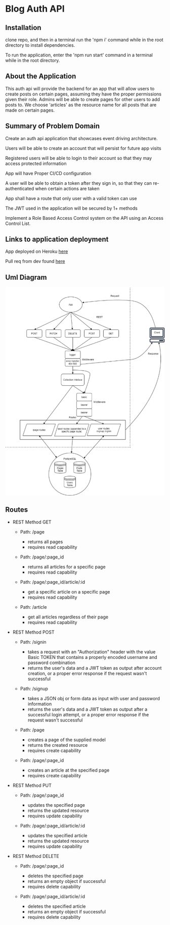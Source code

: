 # Blog Auth API

## Installation

  clone repo, and then in a terminal run the 'npm i' command while in the root directory to install dependencies.
  
  To run the application, enter the 'npm run start' command in a terminal while in the root directory.

## About the Application

  This auth api will provide the backend for an app that will allow users to create posts on certain pages, assuming they have the proper permissions given their role. Admins will be able to create pages for other users to add posts to. We choose 'articles' as the resource name for all posts that are made on certain pages.

## Summary of Problem Domain

  Create an auth api application that showcases event driving architecture. 
  
  Users will be able to create an account that will persist for future app visits

  Registered users will be able to login to their account so that they may access protected information

  App will have Proper CI/CD configuration

  A user will be able to obtain a token after they sign in, so that they can re-authenticated when certain actions are taken

  App shall have a route that only user with a valid token can use

  The JWT used in the application will be secured by 1+ methods

  Implement a Role Based Access Control system on the API using an Access Control List. 

## Links to application deployment

  App deployed on Heroku [here](https://auth-blog-api.herokuapp.com/)

  Pull req from dev found [here](https://github.com/Auth-Blog-Project/Auth-Blog-Project/pull/3)

## Uml Diagram

![diagram](./uml-diagram.png)

## Routes

* REST Method GET

  * Path: /page
    * returns all pages
    * requires read capability
  
  * Path: /page/:page_id
    * returns all articles for a specific page
    * requires read capability

  * Path: /page/:page_id/article/:id
    * get a specific article on a specific page
    * requires read capability

  * Path: /article
    * get all articles regardless of their page
    * requires read capability

* REST Method POST
  * Path: /signin
    * takes a request with an "Authorization" header with the value Basic TOKEN that contains a properly encoded username and password combination
    * returns the user's data and a JWT token as output after account creation, or a proper error response if the request wasn't successful

  * Path: /signup
    * takes a JSON obj or form data as input with user and password information
    * returns the user's data and a JWT token as output after a successful login attempt, or a proper error response if the request wasn't successful

  * Path: /page
    * creates a page of the supplied model
    * returns the created resource
    * requires create capability

  * Path: /page/:page_id
    * creates an article at the specified page
    * requires create capability

* REST Method PUT
  * Path: /page/:page_id
    * updates the specified page
    * returns the updated resource
    * requires update capability

  * Path: /page/:page_id/article/:id
    * updates the specified article
    * returns the updated resource
    * requires update capability

* REST Method DELETE
  * Path: /page/:page_id
    * deletes the specified page
    * returns an empty object if successful
    * requires delete capability

  * Path: /page/:page_id/article/:id
    * deletes the specified article
    * returns an empty object if successful
    * requires delete capability
